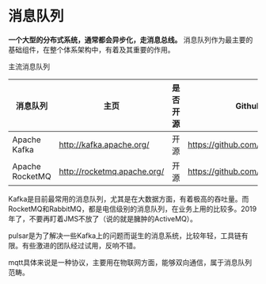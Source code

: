 # 消息队列
**一个大型的分布式系统，通常都会异步化，走消息总线。** 消息队列作为最主要的基础组件，在整个体系架构中，有着及其重要的作用。

主流消息队列

消息队列 | 主页 | 是否开源 | Github地址
---|---|---|---
Apache Kafka | http://kafka.apache.org/ | 开源 | https://github.com/apache/kafka
Apache RocketMQ |http://rocketmq.apache.org/ | 开源 | https://github.com/apache/rocketmq

Kafka是目前最常用的消息队列，尤其是在大数据方面，有着极高的吞吐量。而RocketMQ和RabbitMQ，都是电信级别的消息队列，在业务上用的比较多。2019年了，不要再盯着JMS不放了（说的就是臃肿的ActiveMQ）。

pulsar是为了解决一些Kafka上的问题而诞生的消息系统，比较年轻，工具链有限。有些激进的团队经过试用，反响不错。

mqtt具体来说是一种协议，主要用在物联网方面，能够双向通信，属于消息队列范畴。
